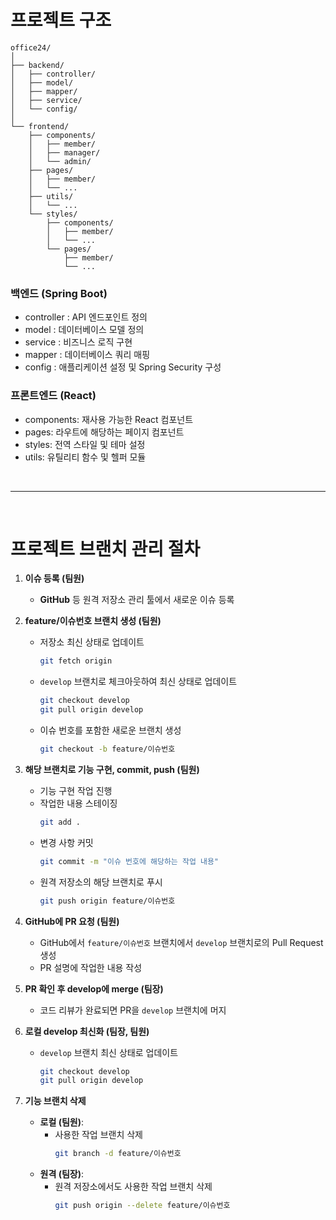 # 프로젝트 구조 

```
office24/
│
├── backend/
│   ├── controller/
│   ├── model/
│   ├── mapper/
│   ├── service/
│   └── config/
│
└── frontend/
    ├── components/
    │   ├── member/        
    │   ├── manager/            
    │   └── admin/            
    ├── pages/    
    │   ├── member/ 
    │   └── ...           
    ├── utils/
    │   └── ...            
    └── styles/
        ├── components/
        │   ├── member/ 
        │   └── ...     
        └── pages/
            ├── member/ 
            └── ...           
```

### 백엔드 (Spring Boot)

- controller : API 엔드포인트 정의
- model : 데이터베이스 모델 정의
- service : 비즈니스 로직 구현
- mapper : 데이터베이스 쿼리 매핑
- config : 애플리케이션 설정 및 Spring Security 구성


### 프론트엔드 (React)

- components: 재사용 가능한 React 컴포넌트
- pages: 라우트에 해당하는 페이지 컴포넌트
- styles: 전역 스타일 및 테마 설정
- utils: 유틸리티 함수 및 헬퍼 모듈

<br>

---

<br>

# 프로젝트 브랜치 관리 절차

1. **이슈 등록 (팀원)**
   - **GitHub** 등 원격 저장소 관리 툴에서 새로운 이슈 등록

2. **feature/이슈번호 브랜치 생성 (팀원)**
   - 저장소 최신 상태로 업데이트
     ```sh
     git fetch origin
     ```
   - `develop` 브랜치로 체크아웃하여 최신 상태로 업데이트
     ```sh
     git checkout develop
     git pull origin develop
     ```
   - 이슈 번호를 포함한 새로운 브랜치 생성
     ```sh
     git checkout -b feature/이슈번호
     ```

3. **해당 브랜치로 기능 구현, commit, push (팀원)**
   - 기능 구현 작업 진행
   - 작업한 내용 스테이징
     ```sh
     git add .
     ```
   - 변경 사항 커밋
     ```sh
     git commit -m "이슈 번호에 해당하는 작업 내용"
     ```
   - 원격 저장소의 해당 브랜치로 푸시
     ```sh
     git push origin feature/이슈번호
     ```

4. **GitHub에 PR 요청 (팀원)**
   - GitHub에서 `feature/이슈번호` 브랜치에서 `develop` 브랜치로의 Pull Request 생성
   - PR 설명에 작업한 내용 작성

5. **PR 확인 후 develop에 merge (팀장)**
   - 코드 리뷰가 완료되면 PR을 `develop` 브랜치에 머지

6. **로컬 develop 최신화 (팀장, 팀원)**
   - `develop` 브랜치 최신 상태로 업데이트
     ```sh
     git checkout develop
     git pull origin develop
     ```

7. **기능 브랜치 삭제**
   - **로컬 (팀원)**:
     - 사용한 작업 브랜치 삭제
       ```sh
       git branch -d feature/이슈번호
       ```
   - **원격 (팀장)**:
     - 원격 저장소에서도 사용한 작업 브랜치 삭제
       ```sh
       git push origin --delete feature/이슈번호
       ```